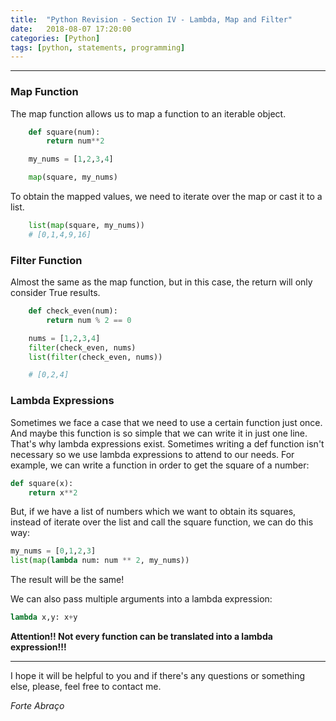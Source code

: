 ```yaml
---
title:  "Python Revision - Section IV - Lambda, Map and Filter"
date:   2018-08-07 17:20:00
categories: [Python]
tags: [python, statements, programming]
---
```


---

### Map Function

The map function allows us to map a function to an iterable object.

```python
    def square(num):
        return num**2

    my_nums = [1,2,3,4]

    map(square, my_nums)
```

To obtain the mapped values, we need to iterate over the map or cast it to a list.

```python
    list(map(square, my_nums))
    # [0,1,4,9,16]
```

### Filter Function

Almost the same as the map function, but in this case, the return will only
consider True results. 

```python
    def check_even(num):
        return num % 2 == 0

    nums = [1,2,3,4]
    filter(check_even, nums)
    list(filter(check_even, nums))

    # [0,2,4]
```

### Lambda Expressions

Sometimes we face a case that we need to use a certain function just once. And maybe this function is so simple that we can write it in just one line. That's why lambda expressions exist. Sometimes writing a def function isn't necessary so we use lambda expressions to attend to our needs. For example, we can write a function in order to get the square of a number:

```python
def square(x):
    return x**2
```

But, if we have a list of numbers which we want to obtain its squares, instead of iterate over the list and call the square function, we can do this way:

```python
my_nums = [0,1,2,3]
list(map(lambda num: num ** 2, my_nums))
```

The result will be the same! 

We can also pass multiple arguments into a lambda expression:

```python
lambda x,y: x+y
```

**Attention!! Not every function can be translated into a lambda 
expression!!!**

___

I hope it will be helpful to you and if there's any questions or something else, please, feel free to contact me. 

*Forte Abraço* 